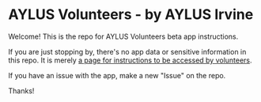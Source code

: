 # AYLUS Volunteers - by AYLUS Irvine

Welcome! This is the repo for AYLUS Volunteers beta app instructions.

If you are just stopping by, there's no app data or sensitive information in this repo. It is merely [a page for instructions to be accessed by volunteers](https://aylusirvine.github.io/betainstructions). 

If you have an issue with the app, make a new "Issue" on the repo.

Thanks!
